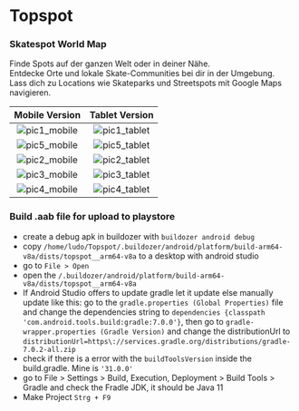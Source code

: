 # Topspot
### Skatespot World Map

Finde Spots auf der ganzen Welt oder in deiner Nähe.  
Entdecke Orte und lokale Skate-Communities bei dir in der Umgebung.  
Lass dich zu Locations wie Skateparks und Streetspots mit Google Maps navigieren.  

Mobile Version            | Tablet Version
:-------------------------:|:-------------------------:
![pic1_mobile](https://user-images.githubusercontent.com/50703696/128814374-8eaba3ab-f771-4f20-bf6f-9a1b20e33cce.jpg)|![pic1_tablet](https://user-images.githubusercontent.com/50703696/128813850-dfe3538c-7584-4632-9ff5-49c114495cf9.png)
![pic5_mobile](https://user-images.githubusercontent.com/50703696/129354251-da2a6568-613b-4637-b6cb-5f920e7b0a19.jpg)|![pic5_tablet](https://user-images.githubusercontent.com/50703696/128813953-08446776-fcff-4bc1-bb84-f1a4fbd678db.png)
![pic2_mobile](https://user-images.githubusercontent.com/50703696/128814395-f79a27b9-545d-4961-9758-f2320c398223.jpg)|![pic2_tablet](https://user-images.githubusercontent.com/50703696/128813887-3a0a44a2-1f0c-499c-9147-47526dcd7dcf.png)
![pic3_mobile](https://user-images.githubusercontent.com/50703696/128814400-3040941b-3029-4e5c-b57d-31907a7616bf.jpg)|![pic3_tablet](https://user-images.githubusercontent.com/50703696/128813903-cdf95102-9880-47c8-9b73-84b51fad3ac4.png)
![pic4_mobile](https://user-images.githubusercontent.com/50703696/128814402-955b47a9-8a27-410a-ad11-49c1c232624d.jpg)|![pic4_tablet](https://user-images.githubusercontent.com/50703696/128813913-5d2459cf-936d-491c-83e3-19a6e1be7caf.png)


### Build .aab file for upload to playstore

 - create a debug apk in buildozer with `buildozer android debug`
 - copy `/home/ludo/Topspot/.buildozer/android/platform/build-arm64-v8a/dists/topspot__arm64-v8a` to a desktop with android studio
 - go to `File > Open`
 - open the `/.buildozer/android/platform/build-arm64-v8a/dists/topspot__arm64-v8a`
 - If Android Studio offers to update gradle let it update else manually update like this: go to the `gradle.properties (Global Properties)` file and change the dependencies string to `dependencies {classpath 'com.android.tools.build:gradle:7.0.0'}`, then go to `gradle-wrapper.properties (Gradle Version)`  and change the distributionUrl to `distributionUrl=https\://services.gradle.org/distributions/gradle-7.0.2-all.zip`
 - check if there is a error with the `buildToolsVersion` inside the build.gradle. Mine is `'31.0.0'`
 - go to File > Settings > Build, Execution, Deployment > Build Tools > Gradle and check the Fradle JDK, it should be Java 11
 - Make Project `Strg + F9`


